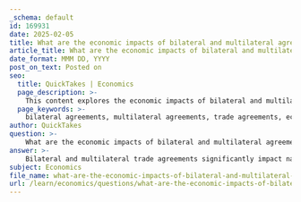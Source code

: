 ```yaml
---
_schema: default
id: 169931
date: 2025-02-05
title: What are the economic impacts of bilateral and multilateral agreements on national economies?
article_title: What are the economic impacts of bilateral and multilateral agreements on national economies?
date_format: MMM DD, YYYY
post_on_text: Posted on
seo:
  title: QuickTakes | Economics
  page_description: >-
    This content explores the economic impacts of bilateral and multilateral trade agreements on national economies, discussing benefits such as market access, competition, economic growth, and investment flows, while also addressing challenges like trade dynamics and the importance of sustainability.
  page_keywords: >-
    bilateral agreements, multilateral agreements, trade agreements, economic impacts, market access, competition, economic growth, foreign direct investment, trade wars, globalization, sustainability, inclusivity
author: QuickTakes
question: >-
    What are the economic impacts of bilateral and multilateral agreements on national economies?
answer: >-
    Bilateral and multilateral trade agreements significantly impact national economies in various ways. Here are some key economic aspects to consider:\n\n### Economic Benefits\n1. **Market Access**: Both types of agreements enhance market access for goods and services. Bilateral agreements allow two countries to negotiate terms that suit their specific economic contexts, while multilateral agreements create larger markets that can lead to increased trade volumes. For instance, multilateral agreements can lower tariffs across multiple countries, promoting trade efficiency and reducing costs for consumers.\n\n2. **Increased Competition**: Multilateral agreements tend to foster greater competition by allowing more players into the market. This can lead to lower prices and improved quality of goods and services, benefiting consumers. In contrast, bilateral agreements may lead to less competition if they create exclusive trading relationships.\n\n3. **Economic Growth**: Economic modeling indicates that free trade agreements (FTAs), whether bilateral or multilateral, positively affect real GDP, employment, and wages. For example, the Trans-Pacific Partnership (TPP) was projected to enhance U.S. economic leadership in the Asia-Pacific region by increasing trade surpluses with partner countries.\n\n### Investment Flows\n4. **Foreign Direct Investment (FDI)**: The impact of bilateral agreements on FDI can be mixed. Some studies suggest that bilateral free trade agreements (FTAs) may have negative effects on FDI, particularly in developed countries. This could be due to increased competition or market saturation. Conversely, multilateral agreements can create a more stable investment environment by standardizing regulations across multiple countries.\n\n### Trade Dynamics\n5. **Trade Wars and Relations**: While bilateral agreements can strengthen ties between two nations, they can also lead to trade wars if not managed properly. This is particularly true if one country perceives the agreement as favoring the other disproportionately. Multilateral agreements, on the other hand, may help mitigate such tensions by involving multiple stakeholders and promoting a more balanced approach to trade.\n\n6. **Customization vs. Standardization**: Bilateral agreements offer the advantage of customization, allowing countries to tailor agreements to their specific needs. This flexibility can be beneficial for smaller economies that may lack the bargaining power of larger nations. In contrast, multilateral agreements often require compromises that may not fully address the unique needs of all parties involved.\n\n### Global Trade and Economic Relationships\n7. **Globalization**: The rise of economic globalization has made both bilateral and multilateral agreements essential for national economies. As countries increasingly interdepend on each other for goods, services, and investment, these agreements serve as frameworks for cooperation and economic growth.\n\n8. **Sustainability and Inclusivity**: Future trade agreements are likely to focus on balancing national interests with global benefits, incorporating sustainability and inclusivity into their frameworks. This shift is crucial for addressing economic inequality and ensuring that all parties, especially smaller economies, benefit from trade.\n\n### Conclusion\nIn summary, bilateral and multilateral trade agreements are powerful tools for fostering economic growth, enhancing cooperation, and opening new markets. While they offer distinct advantages and challenges, their overall impact on national economies is significant, influencing everything from market access and competition to investment flows and international relations. The effectiveness of these agreements often depends on how well they are negotiated and implemented, considering the diverse needs of all participating countries.
subject: Economics
file_name: what-are-the-economic-impacts-of-bilateral-and-multilateral-agreements-on-national-economies.md
url: /learn/economics/questions/what-are-the-economic-impacts-of-bilateral-and-multilateral-agreements-on-national-economies
---
```


&nbsp;